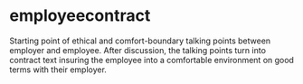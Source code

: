 # employeecontract
Starting point of ethical and comfort-boundary talking points between employer and employee.
After discussion, the talking points turn into contract text insuring the employee into a comfortable environment on good terms with their employer.
